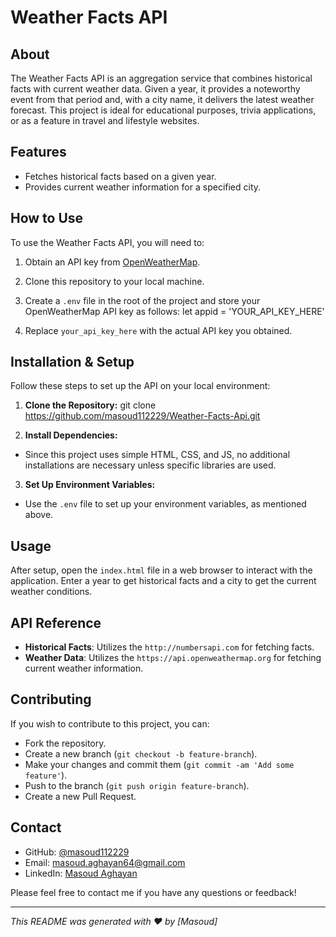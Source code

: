 # Weather Facts API

## About
The Weather Facts API is an aggregation service that combines historical facts with current weather data. Given a year, it provides a noteworthy event from that period and, with a city name, it delivers the latest weather forecast. This project is ideal for educational purposes, trivia applications, or as a feature in travel and lifestyle websites.

## Features
- Fetches historical facts based on a given year.
- Provides current weather information for a specified city.

## How to Use
To use the Weather Facts API, you will need to:

1. Obtain an API key from [OpenWeatherMap](https://openweathermap.org/).
2. Clone this repository to your local machine.
3. Create a `.env` file in the root of the project and store your OpenWeatherMap API key as follows:
let appid = 'YOUR_API_KEY_HERE'

4. Replace `your_api_key_here` with the actual API key you obtained.

## Installation & Setup
Follow these steps to set up the API on your local environment:

1. **Clone the Repository:**
git clone https://github.com/masoud112229/Weather-Facts-Api.git

2. **Install Dependencies:**
- Since this project uses simple HTML, CSS, and JS, no additional installations are necessary unless specific libraries are used.

3. **Set Up Environment Variables:**
- Use the `.env` file to set up your environment variables, as mentioned above.

## Usage
After setup, open the `index.html` file in a web browser to interact with the application. Enter a year to get historical facts and a city to get the current weather conditions.

## API Reference
- **Historical Facts**: Utilizes the `http://numbersapi.com` for fetching facts.
- **Weather Data**: Utilizes the `https://api.openweathermap.org` for fetching current weather information.

## Contributing
If you wish to contribute to this project, you can:
- Fork the repository.
- Create a new branch (`git checkout -b feature-branch`).
- Make your changes and commit them (`git commit -am 'Add some feature'`).
- Push to the branch (`git push origin feature-branch`).
- Create a new Pull Request.

## Contact
- GitHub: [@masoud112229](https://github.com/masoud112229)
- Email: [masoud.aghayan64@gmail.com](mailto:masoud.aghayan64@gmail.com)
- LinkedIn: [Masoud Aghayan](www.linkedin.com/in/masoud-aghayan-131586171)

Please feel free to contact me if you have any questions or feedback!

---
_This README was generated with ❤️ by [Masoud]_
